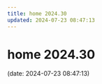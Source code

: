 ```yaml
---
title: home 2024.30
updated: 2024-07-23 08:47:13
---
```


# home 2024.30

(date: 2024-07-23 08:47:13)

